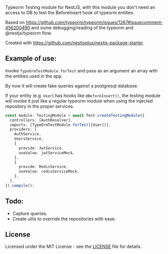 Typeorm Testing module for NestJS, with this module you don't need an access to DB to test the BeforeInsert hook of typeorm entities.

Based on https://github.com/typeorm/typeorm/issues/1267#issuecomment-456200490 and some debugging/reading of the typeorm and @nestjs/typeorm flow.

Created with https://github.com/nestjsplus/nestjs-package-starter.

## Example of use:

Invoke `TypeOrmTestModule.forTest` and pass as an argument an array with the entities used in the app.

By now it will create fake queries against a postgresql database.

If your entity (e.g. `User`) has hooks like `@BeforeInsert()`, the testing module will invoke it just like a regular typeorm module when using the injected repository in the proper services.

```ts
const module: TestingModule = await Test.createTestingModule({
  controllers: [AuthResolver],
  imports: [TypeOrmTestModule.forTest([User])],
  providers: [
    AuthService,
    UsersService,
    {
      provide: JwtService,
      useValue: jwtServiceMock,
    },
    {
      provide: RedisService,
      useValue: redisServiceMock,
    },
  ],
}).compile();
```

## Todo:

- Capture queries.
- Create utils to override the repositories with ease.

## License

Licensed under the MIT License - see the [LICENSE](LICENSE) file for details.
